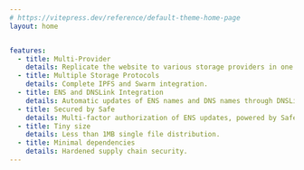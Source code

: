 ```yaml
---
# https://vitepress.dev/reference/default-theme-home-page
layout: home


features:
  - title: Multi-Provider
    details: Replicate the website to various storage providers in one command.
  - title: Multiple Storage Protocols
    details: Complete IPFS and Swarm integration.
  - title: ENS and DNSLink Integration
    details: Automatic updates of ENS names and DNS names through DNSLink.
  - title: Secured by Safe
    details: Multi-factor authorization of ENS updates, powered by Safe.
  - title: Tiny size
    details: Less than 1MB single file distribution.
  - title: Minimal dependencies
    details: Hardened supply chain security.
---
```

